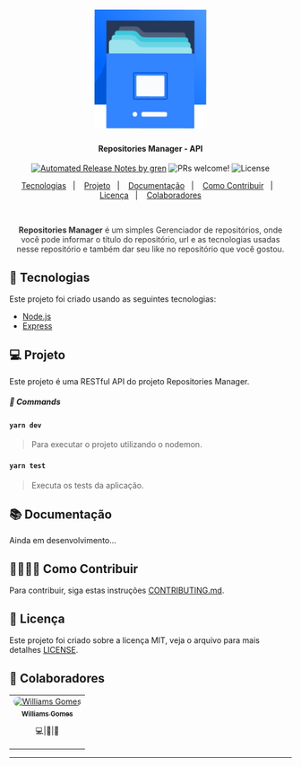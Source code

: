 <h1 align="center">
    <img alt="Icó Social" src=".github/ico.png" width="200px" />
</h1>

<h4 align="center">
  <strong>Repositories Manager - API</strong>
</h4>

<p align="center">
  <a href="https://github-tools.github.io/github-release-notes/" ><img src=https://img.shields.io/badge/%F0%9F%A4%96-release%20notes-00B2EE.svg alt="Automated Release Notes by gren"/></a>
  <img src="https://img.shields.io/static/v1?label=PRs&message=welcome&color=7159c1&labelColor=000000" alt="PRs welcome!" />

  <img alt="License" src="https://img.shields.io/static/v1?label=license&message=MIT&color=7159c1&labelColor=000000">
</p>

<p align="center">
  <a href="#floppy_disk-tecnologias">Tecnologias</a>&nbsp;&nbsp;&nbsp;|&nbsp;&nbsp;&nbsp;
  <a href="#computer-projeto">Projeto</a>&nbsp;&nbsp;&nbsp;|&nbsp;&nbsp;&nbsp;
  <a href="#books-documentação">Documentação</a>&nbsp;&nbsp;&nbsp;|&nbsp;&nbsp;&nbsp;
  <a href="#family_man_man_boy_boy-como-contribuir">Como Contribuir</a>&nbsp;&nbsp;&nbsp;|&nbsp;&nbsp;&nbsp;
  <a href="#memo-licença">Licença</a>&nbsp;&nbsp;&nbsp;|&nbsp;&nbsp;&nbsp;
  <a href="#blue_heart-colaboradores">Colaboradores</a>
</p>

<br>

<p align="center" style="color: #333">
<strong>Repositories Manager</strong> é um simples Gerenciador de repositórios, onde você pode informar o título do repositório, url e as tecnologias usadas nesse repositório e também dar seu like no repositório que você gostou.</p>

## :floppy_disk: Tecnologias

Este projeto foi criado usando as seguintes tecnologias:

<ul>
  <li><a href="https://nodejs.org/en/">Node.js</a></li>
  <li><a href="https://expressjs.com/pt-br/">Express</a></li>
</ul>

## :computer: Projeto

Este projeto é uma RESTful API do projeto Repositories Manager.

##### 🔢 Commands

#### **`yarn dev`**
> Para executar o projeto utilizando o nodemon.

#### **`yarn test`**
> Executa os tests da aplicação.

## :books: Documentação

Ainda em desenvolvimento...

## :family_man_man_boy_boy: Como Contribuir

<p>Para contribuir, siga estas instruções <a href="CONTRIBUTING.md">CONTRIBUTING.md</a>.</p>

## :memo: Licença

<p>Este projeto foi criado sobre a licença MIT, veja o arquivo para mais detalhes <a href="LICENSE.md">LICENSE</a>.</p>

## :blue_heart: Colaboradores

<table>
  <tr>
    <td align="center" style="border: none;">
      <a href="https://github.com/wwwgomes">
        <img style="border-radius: 50px;" src="https://avatars3.githubusercontent.com/u/57773072?s=400&u=3e7a2a8a432118afa4446cacfcaf9c118056db7b&v=4" width="70px;" alt="Williams Gomes"/>
        <br />
        <sub>
          <b>Williams Gomes</b>
        </sub>
      </a>
      <br />
      <p><scan title="Code">💻</scan>|<scan title="Documentation">📖</scan>|<scan title="Bugs">🐛</scan></p>
    </td>
  </tr>
</table>

---
